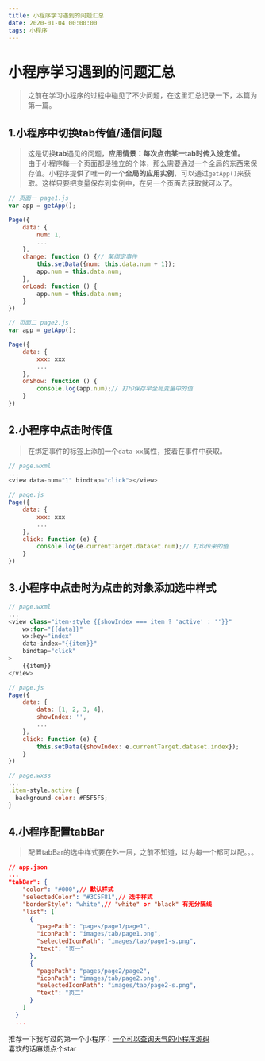 ```yaml
---
title: 小程序学习遇到的问题汇总
date: 2020-01-04 00:00:00
tags: 小程序
---
```


# 小程序学习遇到的问题汇总

> 之前在学习小程序的过程中碰见了不少问题，在这里汇总记录一下，本篇为第一篇。

## 1.小程序中切换tab传值/通信问题
> 这是切换**tab**遇见的问题，**应用情景：每次点击某一tab时传入设定值。**<br>
> 由于小程序每一个页面都是独立的个体，那么需要通过一个全局的东西来保存值。小程序提供了唯一的一个**全局的应用实例**，可以通过``getApp()``来获取。这样只要把变量保存到实例中，在另一个页面去获取就可以了。

```js
// 页面一 page1.js
var app = getApp();

Page({
	data: {
		num: 1,
		...
	},
	change: function () {// 某绑定事件
		this.setData({num: this.data.num + 1});
		app.num = this.data.num;
	},
	onLoad: function () {
		app.num = this.data.num;
	}
})

// 页面二 page2.js
var app = getApp();

Page({
	data: {
		xxx: xxx
		...
	},
	onShow: function () {
		console.log(app.num);// 打印保存早全局变量中的值
	}
})
```

## 2.小程序中点击时传值
> 在绑定事件的标签上添加一个``data-xx``属性，接着在事件中获取。

```js
// page.wxml
...
<view data-num="1" bindtap="click"></view>

// page.js
Page({
	data: {
		xxx: xxx
		...
	},
	click: function (e) {
		console.log(e.currentTarget.dataset.num);// 打印传来的值
	}
})
```

## 3.小程序中点击时为点击的对象添加选中样式
```js
// page.wxml
...
<view class="item-style {{showIndex === item ? 'active' : ''}}"
	wx:for="{{data}}"
	wx:key="index"
	data-index="{{item}}"
	bindtap="click"
>
	{{item}}
</view>

// page.js
Page({
	data: {
		data: [1, 2, 3, 4],
		showIndex: '',
		...
	},
	click: function (e) {
		this.setData({showIndex: e.currentTarget.dataset.index});
	}
})

// page.wxss
...
.item-style.active {
  background-color: #F5F5F5;
}
```

## 4.小程序配置tabBar
> 配置tabBar的选中样式要在外一层，之前不知道，以为每一个都可以配。。。

```json
// app.json
...
"tabBar": {
    "color": "#000",// 默认样式
    "selectedColor": "#3C5F81",// 选中样式
    "borderStyle": "white",// "white" or "black" 有无分隔线
    "list": [
      {
        "pagePath": "pages/page1/page1",
        "iconPath": "images/tab/page1.png",
        "selectedIconPath": "images/tab/page1-s.png",
        "text": "页一"
      },
      {
        "pagePath": "pages/page2/page2",
        "iconPath": "images/tab/page2.png",
        "selectedIconPath": "images/tab/page2-s.png",
        "text": "页二"
      }
    ]
  }
  ...
```

推荐一下我写过的第一个小程序：[一个可以查询天气的小程序源码](https://github.com/StarlightUnion/Weather-MiniProgram)<br>
喜欢的话麻烦点个star


